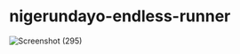 ﻿# nigerundayo-endless-runner
![Screenshot (295)](https://github.com/user-attachments/assets/2b609ab0-b11c-4467-9d76-777d1d04f736)
